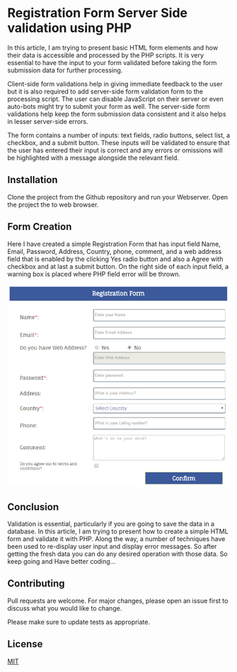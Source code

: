 # Registration Form Server Side validation using PHP

In this article, I am trying to present basic HTML form elements and how their data is accessible and processed by the PHP scripts. It is very essential to have the input to your form validated before taking the form submission data for further processing.

Client-side form validations help in giving immediate feedback to the user but it is also required to add server-side form validation form to the processing script. The user can disable JavaScript on their server or even auto-bots might try to submit your form as well. The server-side form validations help keep the form submission data consistent and it also helps in lesser server-side errors.

<p> The form contains a number of inputs: text fields, radio buttons, select list, a checkbox, and a submit button. These inputs will be validated to ensure that the user has entered their input is correct and any errors or omissions will be highlighted with a message alongside the relevant field. 

## Installation

Clone the project from the Github repository and run your Webserver. Open the project the to web browser. 

## Form Creation
Here I have created a simple Registration Form that has input field Name, Email, Password, Address, Country, phone, comment, and a web address field that is enabled by the clicking Yes radio button and also a Agree with checkbox and at last a submit button. On the right side of each input field, a warning box is placed where PHP field error will be thrown.

![Form Creation](https://raw.githubusercontent.com/bdstar/Server-Side-Form-Validation-PHP/main/images/form_validation.png)

## Conclusion
Validation is essential, particularly if you are going to save the data in a database. In this article, I am trying to present how to create a simple HTML form and validate it with PHP. Along the way, a number of techniques have been used to re-display user input and display error messages. So after getting the fresh data you can do any desired operation with those data. So keep going and Have better coding...

## Contributing
Pull requests are welcome. For major changes, please open an issue first to discuss what you would like to change.

Please make sure to update tests as appropriate.

## License
[MIT](https://choosealicense.com/licenses/mit/)